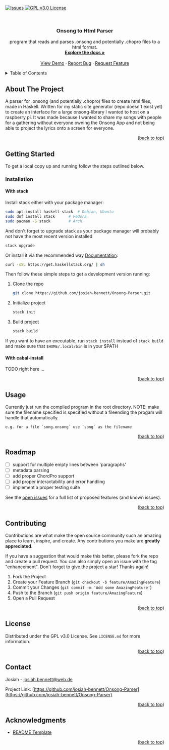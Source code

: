 <div id="top"></div>
<!--
*** Thanks for checking out the Best-README-Template. If you have a suggestion
*** that would make this better, please fork the repo and create a pull request
*** or simply open an issue with the tag "enhancement".
*** Don't forget to give the project a star!
*** Thanks again! Now go create something AMAZING! :D
-->



<!-- PROJECT SHIELDS -->
<!--
*** I'm using markdown "reference style" links for readability.
*** Reference links are enclosed in brackets [ ] instead of parentheses ( ).
*** See the bottom of this document for the declaration of the reference variables
*** for contributors-url, forks-url, etc. This is an optional, concise syntax you may use.
*** https://www.markdownguide.org/basic-syntax/#reference-style-links
-->
<!--[![Contributors][contributors-shield]][contributors-url]-->
<!--[![Forks][forks-shield]][forks-url]-->
<!--[![Stargazers][stars-shield]][stars-url]-->
[![Issues][issues-shield]][issues-url]
[![GPL v3.0 License][license-shield]][license-url]



<!-- PROJECT LOGO -->
<br />
<div align="center">
  <!--<a href="https://github.com/josiah-bennett/Onsong-Parser">
    <img src="images/logo.png" alt="Logo" width="80" height="80">
  </a>-->

<h3 align="center">Onsong to Html Parser</h3>

  <p align="center">
    program that reads and parses .onsong and potentially .chopro files to a html format.
    <br />
    <a href="https://github.com/josiah-bennett/Onsong-Parser"><strong>Explore the docs »</strong></a>
    <br />
    <br />
    <a href="https://github.com/josiah-bennett/Onsong-Parser">View Demo</a>
    ·
    <a href="https://github.com/josiah-bennett/Onsong-Parser/issues">Report Bug</a>
    ·
    <a href="https://github.com/josiah-bennett/Onsong-Parser/issues">Request Feature</a>
  </p>
</div>



<!-- TABLE OF CONTENTS -->
<details>
  <summary>Table of Contents</summary>
  <ol>
    <li>
      <a href="#about-the-project">About The Project</a>
    </li>
    <li>
      <a href="#getting-started">Getting Started</a>
      <ul>
        <li><a href="#prerequisites">Prerequisites</a></li>
        <li><a href="#installation">Installation</a></li>
      </ul>
    </li>
    <li><a href="#usage">Usage</a></li>
    <li><a href="#roadmap">Roadmap</a></li>
    <li><a href="#contributing">Contributing</a></li>
    <li><a href="#license">License</a></li>
    <li><a href="#contact">Contact</a></li>
    <li><a href="#acknowledgments">Acknowledgments</a></li>
  </ol>
</details>



<!-- ABOUT THE PROJECT -->
## About The Project

<!--[![Product Name Screen Shot][product-screenshot]](https://example.com)-->

A parser for .onsong (and potentially .chopro) files to create html files, made in Haskell.
Written for my static site generator (repo doesn't exist yet) to create an interface for a large onsong-library I wanted to host on a raspberry pi.
It was made because I wanted to share my songs with people for a gathering without everyone owning the Onsong App and not being able to project the lyrics onto a screen for everyone.

<p align="right">(<a href="#top">back to top</a>)</p>



<!-- GETTING STARTED -->
## Getting Started

To get a local copy up and running follow the steps outlined below.



### Installation

#### With stack

Install stack either with your package manager:
```sh
sudo apt install haskell-stack  # Debian, Ubuntu
sudo dnf install stack 		# Fedora
sudo pacman -S stack		# Arch
```

And don't forget to upgrade stack as your package manager will probably not
have the most recent version installed
```sh
stack upgrade
```

Or install it via the recommended way [Documentation](https://docs.haskellstack.org/en/stable/README/):
```sh
curl -sSL https://get.haskellstack.org/ | sh
```

Then follow these simple steps to get a development version running:

1. Clone the repo
   ```sh
   git clone https://github.com/josiah-bennett/Onsong-Parser.git
   ```
2. Initialize project
   ```sh
   stack init
   ```
3. Build project
   ```sh
   stack build
   ```

If you want to have an executable, run `stack install` instead of `stack build` and make sure that `$HOME/.local/bin` is in your $PATH

#### With cabal-install

TODO right here ...

<p align="right">(<a href="#top">back to top</a>)</p>



<!-- USAGE EXAMPLES -->
## Usage

Currently just run the compiled program in the root directory.
NOTE: make sure the filename specified is specified without a fileending the progam will handle that automatically.
```
e.g. for a file `song.onsong` use `song` as the filename
```

<!--_For more examples, please refer to the [Documentation](https://example.com)_-->

<p align="right">(<a href="#top">back to top</a>)</p>



<!-- ROADMAP -->
## Roadmap

- [ ] support for multiple empty lines between 'paragraphs'
- [ ] metadata parsing
- [ ] add proper ChordPro support
- [ ] add proper interactability and error handling
- [ ] implement a proper testing suite

See the [open issues](https://github.com/josiah-bennett/Onsong-Parser/issues) for a full list of proposed features (and known issues).

<p align="right">(<a href="#top">back to top</a>)</p>



<!-- CONTRIBUTING -->
## Contributing

Contributions are what make the open source community such an amazing place to learn, inspire, and create. Any contributions you make are **greatly appreciated**.

If you have a suggestion that would make this better, please fork the repo and create a pull request. You can also simply open an issue with the tag "enhancement".
Don't forget to give the project a star! Thanks again!

1. Fork the Project
2. Create your Feature Branch (`git checkout -b feature/AmazingFeature`)
3. Commit your Changes (`git commit -m 'Add some AmazingFeature'`)
4. Push to the Branch (`git push origin feature/AmazingFeature`)
5. Open a Pull Request

<p align="right">(<a href="#top">back to top</a>)</p>



<!-- LICENSE -->
## License

Distributed under the GPL v3.0 License. See `LICENSE.md` for more information.

<p align="right">(<a href="#top">back to top</a>)</p>



<!-- CONTACT -->
## Contact

Josiah - josiah.bennett@web.de

Project Link: [https://github.com/josiah-bennett/Onsong-Parser](https://github.com/josiah-bennett/Onsong-Parser)

<p align="right">(<a href="#top">back to top</a>)</p>



<!-- ACKNOWLEDGMENTS -->
## Acknowledgments

* [README Template](https://github.com/othneildrew/Best-README-Template)
<!--* []()-->
<!--* []()-->

<p align="right">(<a href="#top">back to top</a>)</p>



<!-- MARKDOWN LINKS & IMAGES -->
<!-- https://www.markdownguide.org/basic-syntax/#reference-style-links -->
[contributors-shield]: https://img.shields.io/github/contributors/josiah-bennett/Onsong-Parser.svg?style=for-the-badge
[contributors-url]: https://github.com/josiah-bennett/Onsong-Parser/graphs/contributors
[forks-shield]: https://img.shields.io/github/forks/josiah-bennett/Onsong-Parser.svg?style=for-the-badge
[forks-url]: https://github.com/josiah-bennett/Onsong-Parser/network/members
[stars-shield]: https://img.shields.io/github/stars/josiah-bennett/Onsong-Parser.svg?style=for-the-badge
[stars-url]: https://github.com/josiah-bennett/Onsong-Parser/stargazers
[issues-shield]: https://img.shields.io/github/issues/josiah-bennett/Onsong-Parser.svg?style=for-the-badge
[issues-url]: https://github.com/josiah-bennett/Onsong-Parser/issues
[license-shield]: https://img.shields.io/github/license/josiah-bennett/Onsong-Parser.svg?style=for-the-badge
[license-url]: https://github.com/josiah-bennett/Onsong-Parser/blob/master/LICENSE.md
[product-screenshot]: images/screenshot.png

